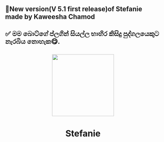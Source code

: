 ## 📢New version(V 5.1 first release)of Stefanie made by Kaweesha Chamod

## ✅ මම බොට්ගේ ප්ලගින් සියල්ල භාහිර කිසිදු පුද්ගලයෙකුට නැරබිය නොහැක😋.

## </p>

<div align="center">

  <img src="https://telegra.ph/file/2326dd574a9e95337a853.jpg" width="200" height="200">

  <h1>Stefanie</h1>

</div>
